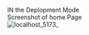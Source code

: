 IN the Deplopment Mode
<br>
Screenshot of home Page
<br> 
![localhost_5173_](https://github.com/user-attachments/assets/197bc03f-b014-43b3-b650-082329ca1d73)
